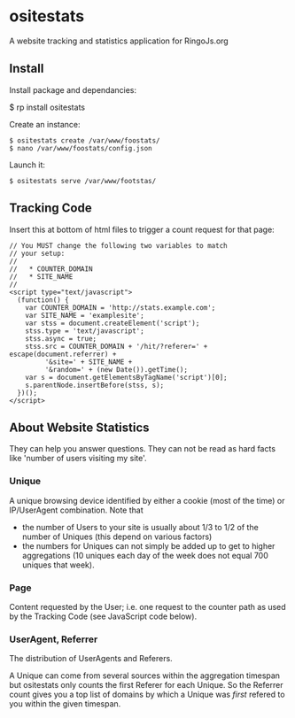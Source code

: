 ositestats
============

A website tracking and statistics application for RingoJs.org

Install
----------

Install package and dependancies:

   $ rp install ositestats

Create an instance:

    $ ositestats create /var/www/foostats/
    $ nano /var/www/foostats/config.json

Launch it:

    $ ositestats serve /var/www/footstas/


Tracking Code
----------------

Insert this at bottom of html files to trigger a count request for that page:

    // You MUST change the following two variables to match
    // your setup:
    //
    //   * COUNTER_DOMAIN
    //   * SITE_NAME
    //
    <script type="text/javascript">
      (function() {
        var COUNTER_DOMAIN = 'http://stats.example.com';
        var SITE_NAME = 'examplesite';
        var stss = document.createElement('script');
        stss.type = 'text/javascript';
        stss.async = true;
        stss.src = COUNTER_DOMAIN + '/hit/?referer=' + escape(document.referrer) +
             '&site=' + SITE_NAME +
             '&random=' + (new Date()).getTime();
        var s = document.getElementsByTagName('script')[0];
        s.parentNode.insertBefore(stss, s);
      })();
    </script>


About Website Statistics
-------------------------

They can help you answer questions. They can not be read as hard facts like 'number of users visiting my site'.

### Unique

A unique browsing device identified by either a cookie (most of the time) or IP/UserAgent combination. Note that

   * the number of Users to your site is usually about 1/3 to 1/2 of the number of Uniques (this depend on various factors)
   * the numbers for Uniques can not simply be added up to get to higher aggregations (10 uniques each day of the week does not equal 700 uniques that week).

### Page

Content requested by the User; i.e. one request to the counter path as used by the Tracking Code (see JavaScript code below).

### UserAgent, Referrer

The distribution of UserAgents and Referers.

A Unique can come from several sources within the aggregation timespan but ositestats only counts the first Referer for each Unique. So the Referrer count gives you a top list of domains by which a Unique was *first* refered to you within the given timespan.
